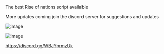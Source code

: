 The best Rise of nations script available


More updates coming join the discord server for suggestions and updates



![image](https://user-images.githubusercontent.com/102377291/229291578-b7ab049f-1ac3-468c-8813-388685140924.png)

![image](https://user-images.githubusercontent.com/102377291/229291587-b139b631-7f88-43b1-bfdc-d89d9fc492fa.png)




https://discord.gg/WBJYprmzUk
